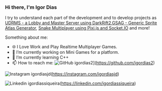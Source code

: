 ### Hi there, I'm Igor Dias

I try to understand each part of the development and to develop projects as [UDRMS - a Lobby and Master Server using DarkRift2](https://github.com/igordias2/UDRMS),[GSAG - Generic Sprite Atlas Generator](https://github.com/igordias2/GSAG), [Snake Multiplayer using Pixi.js and Socket.IO](https://github.com/igordias2/snake-pixi-multiplayer) and more! 

Something about me:
- 🌐 I Love Work and Play Realtime Multiplayer Games.
- 🔭 I’m currently working on Mini Games for a platform. 
- 🌱 I’m currently learning C++
- 📫 How to reach me:
![GitHub igordias2](https://img.shields.io/github/followers/igordias2?label=follow&style=social)](https://github.com/igordias2)

![Instagram igordiasjd](https://img.shields.io/badge/Instagram-igordiasjd-purple)(https://instagram.com/igordiasjd)

![Linkedin igordiassiqueira](https://img.shields.io/badge/Linkedin-igordiassiqueira-blue)(https://linkedin.com/igordiassiqueira)
